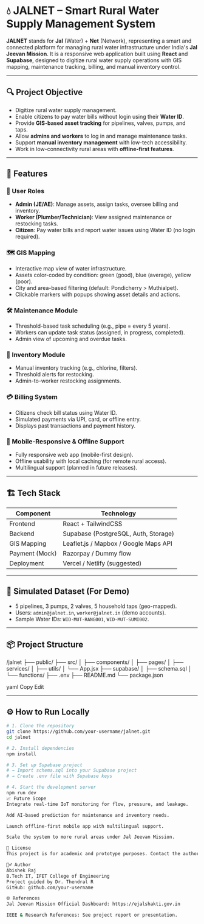 # 💧 JALNET – Smart Rural Water Supply Management System

**JALNET** stands for **Jal** (Water) + **Net** (Network), representing a smart and connected platform for managing rural water infrastructure under India's **Jal Jeevan Mission**. It is a responsive web application built using **React** and **Supabase**, designed to digitize rural water supply operations with GIS mapping, maintenance tracking, billing, and manual inventory control.

---

## 🔍 Project Objective

- Digitize rural water supply management.
- Enable citizens to pay water bills without login using their **Water ID**.
- Provide **GIS-based asset tracking** for pipelines, valves, pumps, and taps.
- Allow **admins and workers** to log in and manage maintenance tasks.
- Support **manual inventory management** with low-tech accessibility.
- Work in low-connectivity rural areas with **offline-first features**.

---

## 🚀 Features

### 👤 User Roles
- **Admin (JE/AE)**: Manage assets, assign tasks, oversee billing and inventory.
- **Worker (Plumber/Technician)**: View assigned maintenance or restocking tasks.
- **Citizen**: Pay water bills and report water issues using Water ID (no login required).

### 🗺️ GIS Mapping
- Interactive map view of water infrastructure.
- Assets color-coded by condition: green (good), blue (average), yellow (poor).
- City and area-based filtering (default: Pondicherry > Muthialpet).
- Clickable markers with popups showing asset details and actions.

### 🛠️ Maintenance Module
- Threshold-based task scheduling (e.g., pipe = every 5 years).
- Workers can update task status (assigned, in progress, completed).
- Admin view of upcoming and overdue tasks.

### 💼 Inventory Module
- Manual inventory tracking (e.g., chlorine, filters).
- Threshold alerts for restocking.
- Admin-to-worker restocking assignments.

### 💳 Billing System
- Citizens check bill status using Water ID.
- Simulated payments via UPI, card, or offline entry.
- Displays past transactions and payment history.

### 📱 Mobile-Responsive & Offline Support
- Fully responsive web app (mobile-first design).
- Offline usability with local caching (for remote rural access).
- Multilingual support (planned in future releases).

---

## 🏗️ Tech Stack

| Component       | Technology        |
|----------------|-------------------|
| Frontend       | React + TailwindCSS |
| Backend        | Supabase (PostgreSQL, Auth, Storage) |
| GIS Mapping    | Leaflet.js / Mapbox / Google Maps API |
| Payment (Mock) | Razorpay / Dummy flow |
| Deployment     | Vercel / Netlify (suggested) |

---

## 🧪 Simulated Dataset (For Demo)

- 5 pipelines, 3 pumps, 2 valves, 5 household taps (geo-mapped).
- Users: `admin@jalnet.in`, `worker@jalnet.in` (demo accounts).
- Sample Water IDs: `WID-MUT-RANG001`, `WID-MUT-SUMI002`.

---

## 📦 Project Structure

/jalnet
├── public/
├── src/
│ ├── components/
│ ├── pages/
│ ├── services/
│ ├── utils/
│ └── App.jsx
├── supabase/
│ ├── schema.sql
│ └── functions/
├── .env
├── README.md
└── package.json

yaml
Copy
Edit

---

## ⚙️ How to Run Locally

```bash
# 1. Clone the repository
git clone https://github.com/your-username/jalnet.git
cd jalnet

# 2. Install dependencies
npm install

# 3. Set up Supabase project
# → Import schema.sql into your Supabase project
# → Create .env file with Supabase keys

# 4. Start the development server
npm run dev
📈 Future Scope
Integrate real-time IoT monitoring for flow, pressure, and leakage.

Add AI-based prediction for maintenance and inventory needs.

Launch offline-first mobile app with multilingual support.

Scale the system to more rural areas under Jal Jeevan Mission.

📝 License
This project is for academic and prototype purposes. Contact the author before any commercial or extended usage.

🙋‍♂️ Author
Abishek Raj
B.Tech IT, IFET College of Engineering
Project guided by Dr. Thendral R
GitHub: github.com/your-username

🌐 References
Jal Jeevan Mission Official Dashboard: https://ejalshakti.gov.in

IEEE & Research References: See project report or presentation.
